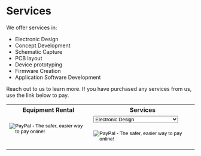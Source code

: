 # Services

We offer services in:

- Electronic Design
- Concept Development
- Schematic Capture
- PCB layout
- Device prototyping
- Firmware Creation
- Application Software Development

Reach out to us to learn more. If you have purchased any services from us, use the link below to pay.

<table>
  <tr>
    <th><b>Equipment Rental</b></th>
    <th><b>Services</b></th>
  </tr>
  <tr>
    <td>
      <form action="https://www.paypal.com/cgi-bin/webscr" method="post" target="_top">
        <input type="hidden" name="cmd" value="_s-xclick">
        <input type="hidden" name="hosted_button_id" value="8G7M8TQCHZEYN">
        <input type="image" src="https://www.paypalobjects.com/en_US/i/btn/btn_buynowCC_LG.gif" border="0" name="submit" alt="PayPal - The safer, easier way to pay online!">
        <img alt="" border="0" src="https://www.paypalobjects.com/en_US/i/scr/pixel.gif" width="1" height="1">
      </form>
    </td>
    <td>
      <form action="https://www.paypal.com/cgi-bin/webscr" method="post" target="_top">
        <input type="hidden" name="cmd" value="_s-xclick">
        <input type="hidden" name="hosted_button_id" value="AS3C79HYWMZAJ">
        <select name="os0" style="display:block;">
          <option value="Electronic Design">Electronic Design </option>
          <option value="Concept Development">Concept Development </option>
          <option value="Schematic Capture">Schematic Capture </option>
          <option value="PCB Layout">PCB Layout </option>
          <option value="Device Prototyping">Device Prototyping </option>
          <option value="Firmware Creation">Firmware Creation </option>
          <option value="Application Software Development">Application Software Development </option>
        </select>
        <br/>
        <input type="image" src="https://www.paypalobjects.com/en_US/i/btn/btn_buynowCC_LG.gif" border="0" name="submit" alt="PayPal - The safer, easier way to pay online!">
        <img alt="" border="0" src="https://www.paypalobjects.com/en_US/i/scr/pixel.gif" width="1" height="1">
      </form>
    </td>
  </tr>
</table>
